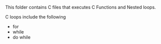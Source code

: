 This folder contains C files that executes C Functions and Nested loops.

C loops include the following
- for
- while
- do while

